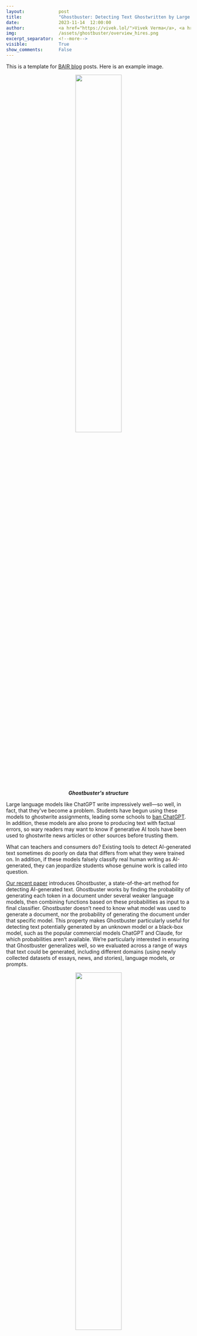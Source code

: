 ```yaml
---
layout:             post
title:              "Ghostbuster: Detecting Text Ghostwritten by Large Language Models"
date:               2023-11-14  12:00:00
author:             <a href="https://vivek.lol/">Vivek Verma</a>, <a href="https://www.efleisig.com/">Eve Fleisig</a>, <a href="https://people.eecs.berkeley.edu/~nicholas_tomlin/">Nicholas Tomlin</a>, and <a href="https://people.eecs.berkeley.edu/~klein/">Dan Klein</a>
img:                /assets/ghostbuster/overview_hires.png
excerpt_separator:  <!--more-->
visible:            True
show_comments:      False
---
```


<!--
These are comments in HTML. The above header text is needed to format the
title, authors, etc. The "example_post" is an example representative image (not
GIF) that we use for each post for tweeting (see below as well) and for the
emails to subscribers. Please provide this image (and any other images and
GIFs) in the blog to the BAIR Blog editors directly.

The text directly below gets tweets to work. Please adjust according to your
post.

The `static/blog` directory is a location on the blog server which permanently
stores the images/GIFs in BAIR Blog posts. Each post has a subdirectory under
this for its images (titled `example_post` here, please change).

Keeping the post visbility as False will mean the post is only accessible if
you know the exact URL.

You can also turn on Disqus comments, but we recommend disabling this feature.
-->

<!-- twitter -->
<meta name="twitter:title" content="Ghostbuster: Detecting Text Ghostwritten by Large Language Models">
<meta name="twitter:card" content="summary_large_image">
<meta name="twitter:image" content="https://bair.berkeley.edu/static/blog/ghostbuster/image1.png">

<meta name="keywords" content="large language models, text generation">
<meta name="description" content="The BAIR Blog">
<meta name="author" content="Vivek Verma, Eve Fleisig, Nicholas Tomlin, Dan Klein">

<!--
The actual text for the post content appears below.  Text will appear on the
homepage, i.e., https://bair.berkeley.edu/blog/ but we only show part of the
posts on the homepage. The rest is accessed via clicking 'Continue'. This is
enforced with the `more` excerpt separator.
-->

This is a template for [BAIR blog][1] posts. Here is an example image.

<p style="text-align:center;">
<img src="https://bair.berkeley.edu/static/blog/ghostbuster/overview_hires.png" width="50%">
<br>
<i><b>Ghostbuster's structure</b></i>
</p>

Large language models like ChatGPT write impressively well—so well, in fact, that they’ve become a problem. Students have begun using these models to ghostwrite assignments, leading some schools to [ban ChatGPT][5]. In addition, these models are also prone to producing text with factual errors, so wary readers may want to know if generative AI tools have been used to ghostwrite news articles or other sources before trusting them.

What can teachers and consumers do? Existing tools to detect AI-generated text sometimes do poorly on data that differs from what they were trained on. In addition, if these models falsely classify real human writing as AI-generated, they can jeopardize students whose genuine work is called into question.

[Our recent paper][2] introduces Ghostbuster, a state-of-the-art method for detecting AI-generated text. Ghostbuster works by finding the probability of generating each token in a document under several weaker language models, then combining functions based on these probabilities as input to a final classifier. Ghostbuster doesn’t need to know what model was used to generate a document, nor the probability of generating the document under that specific model. This property makes Ghostbuster particularly useful for detecting text potentially generated by an unknown model or a black-box model, such as the popular commercial models ChatGPT and Claude, for which probabilities aren’t available. We’re particularly interested in ensuring that Ghostbuster generalizes well, so we evaluated across a range of ways that text could be generated, including different domains (using newly collected datasets of essays, news, and stories), language models, or prompts.

<!--more-->

<p style="text-align:center;">
<img src="https://bair.berkeley.edu/static/blog/ghostbuster/example_hires.png" width="50%">
<br>
<i><b>Examples of human-authored and AI-generated text from our datasets</b></i>
</p>

## Why this Approach?
Many current AI-generated text detection systems are brittle to classifying different types of text (e.g., different writing [styles][6], or different text generation [models][7] or [prompts][8]). Simpler models that use [perplexity][9] alone typically can’t capture more complex features and do especially poorly on new writing domains. In fact, we found that a perplexity-only baseline was worse than random on some domains, including non-native English speaker data. Meanwhile, classifiers based on large language models like RoBERTa easily capture complex features, but overfit to the training data and generalize poorly: we found that a RoBERTa baseline had catastrophic worst-case generalization performance, sometimes even worse than a perplexity-only baseline. [Zero-shot methods][10] that classify text without training on labeled data, by calculating the probability that the text was generated by a specific model, also tend to do poorly when a different model was actually used to generate the text.

## How Ghostbuster Works
Ghostbuster uses a three-stage training process: computing probabilities, selecting features,
and classifier training.

Computing probabilities: We converted each document into a series of vectors by computing the probability of generating each word in the document under a series of weaker language models (a unigram model, a trigram model, and two non-instruction-tuned GPT-3 models, ada and davinci).

Selecting features: We used a structured search procedure to select features, which works by (1) defining a set of vector and scalar operations that combine the probabilities, and (2) searching for useful combinations of these operations using forward feature selection, repeatedly adding the best remaining feature.

Classifier training: We trained a linear classifier on the best probability-based features and some additional manually-selected features.

## Results
When trained and tested on the same domain, Ghostbuster achieved 99.0 F1 across all three datasets, outperforming GPTZero by a margin of 5.9 F1 and DetectGPT by 41.6 F1. Out of domain, Ghostbuster achieved 97.0 F1 averaged across all conditions, outperforming DetectGPT by 39.6 F1 and GPTZero by 7.5 F1. Our RoBERTa baseline achieved 98.1 F1 when evaluated in-domain on all datasets, but its generalization performance was inconsistent. Ghostbuster outperformed the RoBERTa baseline on all domains except creative writing out-of-domain, and had much better out-of-domain performance than RoBERTa on average (13.8 F1 margin).

Markdown provides text formatting such as **bold** and *italic*.
 [this][1].

<p style="text-align:center;">
<img src="https://bair.berkeley.edu/static/blog/ghostbuster/in_domain.png" width="30%">
<img src="https://bair.berkeley.edu/static/blog/ghostbuster/out_domain.png" width="30%">
<br>
<i><b>In-domain and out-of-domain performance</b></i>
</p>

To ensure that Ghostbuster is robust to the range of ways that a user might prompt a model, such as requesting different writing styles or reading levels, we evaluated Ghostbuster’s robustness to several prompt variants. Ghostbuster outperformed all other tested approaches on these prompt variants with 99.5 F1. To test generalization across models, we evaluated performance on text generated by [Claude][11], where Ghostbuster also outperformed all other tested approaches with 92.2 F1.

AI-generated text detectors have been fooled by lightly editing the generated text. We examined Ghostbuster’s robustness to edits, such as swapping sentences or paragraphs, reordering  characters, or replacing words with synonyms. Most changes at the sentence or paragraph level didn’t significantly affect performance, though performance decreased smoothly if the text was edited through repeated paraphrasing, using commercial detection evaders such as Undetectable AI, or making numerous word- or character-level changes. Performance was also best on longer documents.

Since AI-generated text detectors [may misclassify][12] non-native English speakers’ text as AI-generated, we evaluated Ghostbuster’s performance on non-native English speakers’ writing. All tested models had over 95% accuracy on two of three tested datasets, but did worse on the third set of shorter essays. However, document length may be the main factor here, since Ghostbuster does nearly as well on these documents (74.7 F1) as it does on other out-of-domain documents of similar length (75.6 to 93.1 F1).

Users who wish to apply Ghostbuster to real-world cases of potential off-limits usage of text generation (e.g., identifying ChatGPT-written student essays) should note that errors are more likely for shorter text, domains far from those Ghostbuster trained on (e.g., different varieties of English), text by non-native speakers of English, human-edited model generations, or text generated by prompting an AI model to modify a human-authored input. To avoid perpetuating algorithmic harms, we strongly discourage automatically penalizing alleged usage of text generation without human supervision. Instead, we recommend cautious, human-in-the-loop use of Ghostbuster if classifying someone’s writing as AI-generated could harm them. Ghostbuster can also help with a variety of lower-risk applications, including filtering AI-generated text out of language model training data and checking if online sources of information are AI-generated.

## Conclusion
Ghostbuster is a state-of-the-art AI-generated text detection model, with 99.0 F1 performance across tested domains, representing substantial progress over existing models. It generalizes well to different domains, prompts, and models, and it’s well-suited to identifying text from black-box or unknown models because it doesn’t require access to probabilities from the specific model used to generate the document.

Future directions for Ghostbuster include providing explanations for model decisions and improving robustness to attacks that specifically try to fool detectors. AI-generated text detection approaches can also be used alongside alternatives such as [watermarking][13]. We also hope that Ghostbuster can help across a variety of applications, such as filtering language model training data or flagging AI-generated content on the web.

<hr>

<b>
Try Ghostbuster here: [ghostbuster.app][1]
Learn more about Ghostbuster here: [ paper ][2] [ code ][3]
You can try guessing if text is AI-generated yourself here: ghostbuster.app/experiment
</b>

[1]:https://ghostbuster.app/
[2]:https://arxiv.org/pdf/2305.15047.pdf
[3]:https://github.com/vivek3141/ghostbuster
[4]:https://ghostbuster.app/experiment
[5]:https://www.technologyreview.com/2023/04/06/1071059/chatgpt-change-not-destroy-education-openai/
[6]:https://arxiv.org/pdf/2304.02819.pdf
[7]:https://arxiv.org/abs/1906.03351
[8]:https://arxiv.org/abs/2210.09421
[9]:https://medium.com/nlplanet/two-minutes-nlp-perplexity-explained-with-simple-probabilities-6cdc46884584
[10]:https://arxiv.org/abs/2301.11305
[11]:http://claude.ai
[12]:https://arxiv.org/pdf/2304.02819.pdf
[13]:https://www.nytimes.com/interactive/2023/02/17/business/ai-text-detection.html
